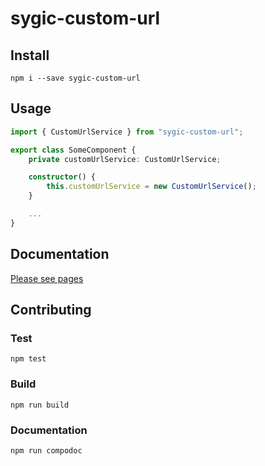 # sygic-custom-url

## Install
`npm i --save sygic-custom-url`

## Usage

```ts
import { CustomUrlService } from "sygic-custom-url";

export class SomeComponent {
    private customUrlService: CustomUrlService;

    constructor() {
        this.customUrlService = new CustomUrlService();
    }

    ...
}
```

## Documentation

[Please see pages](https://frankkoenigstein.github.io/sygic-custom-url/)

## Contributing
### Test
`npm test`

### Build
`npm run build`

### Documentation
`npm run compodoc`
